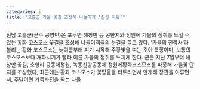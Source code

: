 ```yaml
---
categories: j
title: "고흥군 가을 꽃길 조성해 나들이객 ‘심신 치유’"
---
```

전남 고흥군(군수 공영민)은 포두면 해창만 등 공한지와 정원에 가을의 정취를 느낄 수 있는 황화 코스모스 꽃길을 조성해 나들이객들의 눈길을 끌고 있다. ‘가을의 전령사’라 불리는 황화 코스모스는 늦여름부터 피기 시작해 주황빛을 띠는 것이 특징이며, 보통의 코스모스보다 개화시기가 빨라 이른 가을의 정취를 느끼게 한다. 군은 지난 7월부터 해창만 꽃길, 호형리 공동체정원, 녹동신항공동체 정원에황화코스모스를 파종해 가을꽃 단지를 조성했다, 최근에는 황화 코스모스가 꽃망울을 터트리면서 만개해 장관을 이루면서, 주말이면 가족사진을 찍는 나들